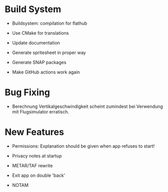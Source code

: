 # Build System

* Buildsystem: compilation for flathub

* Use CMake for translations

* Update documentation

* Generate spritesheet in proper way

* Generate SNAP packages

* Make GitHub actions work again


# Bug Fixing

* Berechnung Vertikalgeschwindigkeit scheint zumindest bei Verwendung mit
  Flugsimulator erratisch.


# New Features

* Permissions: Explanation should be given when app refuses to start!

* Privacy notes at startup

* METAR/TAF rewrite

* Exit app on double 'back'

* NOTAM
